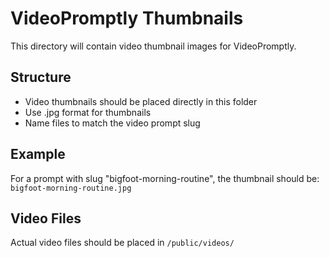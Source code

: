 # VideoPromptly Thumbnails

This directory will contain video thumbnail images for VideoPromptly.

## Structure
- Video thumbnails should be placed directly in this folder
- Use .jpg format for thumbnails  
- Name files to match the video prompt slug

## Example
For a prompt with slug "bigfoot-morning-routine", the thumbnail should be:
`bigfoot-morning-routine.jpg`

## Video Files
Actual video files should be placed in `/public/videos/`